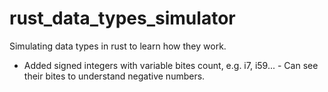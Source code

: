 # rust_data_types_simulator
Simulating data types in rust to learn how they work.
- Added signed integers with variable bites count, e.g. i7, i59... - Can see their bites to understand negative numbers.
